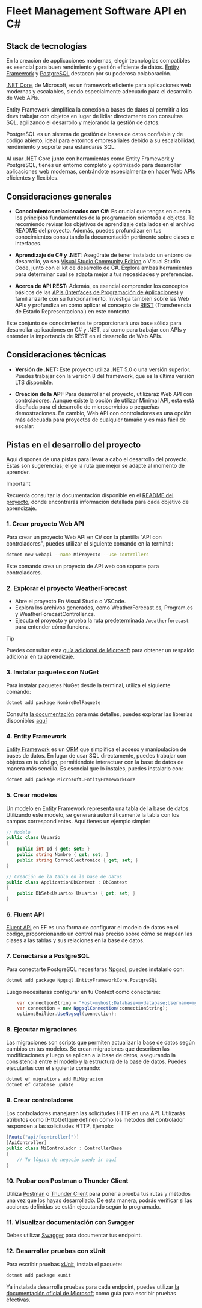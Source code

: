 # Fleet Management Software API en C# #

## Stack de tecnologías ##

En la creacion de applicaciones modernas, elegir tecnologías
compatibles es esencial para buen rendimiento
y gestión eficiente de datos. [Entity Framework](https://learn.microsoft.com/es-es/ef/)
y [PostgreSQL](https://www.postgresql.org/docs/) destacan por su
poderosa colaboración.

[.NET Core](https://learn.microsoft.com/es-es/dotnet/),
de Microsoft, es un framework eficiente
para aplicaciones web modernas y escalables,
siendo especialmente adecuado para el desarrollo de Web APIs.

Entity Framework simplifica la conexión a bases de datos al permitir a los devs
trabajar con objetos en lugar de lidiar
directamente con consultas SQL,
agilizando el desarrollo y mejorando la gestión de datos.

PostgreSQL es un sistema de gestión de bases de datos confiable y de código
abierto, ideal para entornos empresariales debido a su escalabilidad, rendimiento
y soporte para estándares SQL.

Al usar .NET Core junto con herramientas como Entity
Framework y PostgreSQL, tienes un entorno completo y optimizado
para desarrollar aplicaciones web modernas, centrándote especialmente en hacer
Web APIs eficientes y flexibles.

## Consideraciones generales ##

- **Conocimientos relacionados con C#:** Es
crucial que tengas en cuenta los principios fundamentales de la programación
orientada a objetos. Te recomiendo revisar los objetivos de aprendizaje detallados
en el archivo README del proyecto. Además, puedes profundizar en tus
conocimientos consultando la documentación pertinente sobre clases e interfaces.

- **Aprendizaje de C# y .NET:** Asegúrate de tener
instalado un entorno de desarrollo, ya sea
[Visual Studio Community Edition](https://visualstudio.microsoft.com/es/vs/community/)
o Visual Studio Code, junto con el kit de desarrollo de C#.
Explora ambas herramientas para determinar cuál se adapta mejor a tus
necesidades y preferencias.

- **Acerca de API REST:** Además, es esencial comprender los
conceptos básicos de las
[APIs (Interfaces de Programación de Aplicaciones)](https://es.wikipedia.org/wiki/API)
y familiarizarte con su funcionamiento. Investiga
también sobre las Web APIs y profundiza en cómo aplicar el concepto de
[REST](https://es.wikipedia.org/wiki/Transferencia_de_Estado_Representacional)
(Transferencia de Estado Representacional) en este contexto.

Este conjunto de conocimientos te proporcionará una base sólida para desarrollar
aplicaciones en C# y .NET, así como para trabajar con APIs y entender la
importancia de REST en el desarrollo de Web APIs.

## Consideraciones técnicas ##

- **Versión de .NET:** Este proyecto utiliza .NET 5.0 o una versión superior.
Puedes trabajar con la versión 8 del framework, que es la última versión LTS
disponible.

- **Creación de la API:** Para desarrollar el proyecto, utilizaraz Web API con
controladores. Aunque existe la opción de utilizar Minimal API, esta está
diseñada para el desarrollo de microservicios o pequeñas demostraciones. En
cambio, Web API con controladores es una opción más adecuada para proyectos de
cualquier tamaño y es más fácil de escalar.

## Pistas en el desarrollo del proyecto ##

Aquí dispones de una pistas para llevar a cabo el desarrollo del proyecto. Estas
son sugerencias; elige la ruta que mejor se adapte al momento de aprender.

> [!IMPORTANT]
> Recuerda consultar la documentación disponible en el [README del proyecto](
../README.md), donde encontrarás información detallada para cada objetivo de
aprendizaje.

### 1. Crear proyecto Web API ###

Para crear un proyecto Web API en C# con la plantilla "API con controladores",
puedes utilizar el siguiente comando en la terminal:

```bash
dotnet new webapi --name MiProyecto --use-controllers
```

Este comando crea un proyecto de API web con soporte para controladores.

### 2. Explorar el proyecto WeatherForecast ###

- Abre el proyecto En Visual Studio o VSCode.
- Explora los archivos generados, como WeatherForecast.cs,
Program.cs y WeatherForecastController.cs.
- Ejecuta el proyecto y prueba la ruta predeterminada `/weatherforecast`
para entender cómo funciona.

> [!TIP]
> Puedes consultar esta
> [guía adicional de Microsoft](https://learn.microsoft.com/en-us/aspnet/core/tutorials/first-web-api?view=aspnetcore-8.0&tabs=visual-studio)
> para obtener un respaldo adicional en tu aprendizaje.

### 3. Instalar paquetes con NuGet ###

Para instalar paquetes NuGet desde la terminal, utiliza el siguiente comando:

```bash
dotnet add package NombreDelPaquete
```

Consulta [la documentación](https://docs.microsoft.com/es-es/nuget/consume-packages/install-use-packages-dotnet-cli)
para más detalles, puedes explorar las librerías disponibles [aquí](https://www.nuget.org/)

### 4. Entity Framework ###

[Entity Framework](https://learn.microsoft.com/es-es/ef/) es un
[ORM](https://es.wikipedia.org/wiki/Mapeo_relacional_de_objetos) que
simplifica el acceso y manipulación de bases de datos. En lugar de usar SQL
directamente, puedes trabajar con objetos en tu código,
permitiéndote interactuar con la base de datos de manera más sencilla.
Es esencial que lo instales, puedes instalarlo con:

```bash
dotnet add package Microsoft.EntityFrameworkCore
```

### 5. Crear modelos ###

Un modelo en Entity Framework representa una tabla de la base de datos.
Utilizando este modelo, se generará automáticamente la tabla con los campos
correspondientes. Aquí tienes un ejemplo simple:

```csharp
// Modelo
public class Usuario
{
    public int Id { get; set; }
    public string Nombre { get; set; }
    public string CorreoElectronico { get; set; }
}

// Creación de la tabla en la base de datos
public class ApplicationDbContext : DbContext
{
    public DbSet<Usuario> Usuarios { get; set; }
}

```

### 6. Fluent API ###

[Fluent API](https://learn.microsoft.com/es-es/ef/core/modeling/) en
EF es una forma de configurar el modelo de datos en el código,
proporcionando un control más preciso sobre cómo se mapean las clases
a las tablas y sus relaciones en la base de datos.

### 7. Conectarse a PostgreSQL ###

Para conectarte PostgreSQL necesitaras [Npgsql](https://www.npgsql.org/doc/index.html),
puedes instalarlo con:

```bash
dotnet add package Npgsql.EntityFrameworkCore.PostgreSQL
```

Luego necesitaras configurar en tu Context como conectarse:

```csharp
    var connectionString = "Host=myhost;Database=mydatabase;Username=myuser;Password=mypassword";
    var connection = new NpgsqlConnection(connectionString);
    optionsBuilder.UseNpgsql(connection);
```

### 8. Ejecutar migraciones ###

Las migraciones son scripts que permiten actualizar la base de datos
según cambios en tus modelos. Se crean migraciones que describen las
modificaciones y luego se aplican a la base de datos, asegurando la
consistencia entre el modelo y la estructura de la base de datos.
Puedes ejecutarlas con el siguiente comando:

```bash
dotnet ef migrations add MiMigracion
dotnet ef database update
```

### 9. Crear controladores ###

Los controladores manejaran las solicitudes HTTP en una API.
Utilizarás atributos como [HttpGet]que definen cómo
los métodos del controlador responden a las solicitudes HTTP, Ejemplo:

```csharp
[Route("api/[controller]")]
[ApiController]
public class MiControlador : ControllerBase
{
    // Tu lógica de negocio puede ir aquí
}
```

### 10. Probar con Postman o Thunder Client ###

Utiliza [Postman](https://www.postman.com/) o
[Thunder Client](https://www.thunderclient.io/)
para poner a prueba tus rutas y métodos una vez
que los hayas desarrollado. De esta manera,
podrás verificar si las acciones definidas
se están ejecutando según lo programado.

### 11. Visualizar documentación con Swagger ###

Debes utilizar [Swagger](https://docs.microsoft.com/es-es/aspnet/core/tutorials/web-api-help-pages-using-swagger)
para documentar tus endpoint.

### 12. Desarrollar pruebas con xUnit ###

Para escribir pruebas [xUnit](https://xunit.net/docs/getting-started/netcore/cmdline),
instala el paquete:

```bash
dotnet add package xunit
```

Ya instalada desarrolla pruebas para cada endpoint,
puedes utilizar [la documentación oficial de Microsoft](https://learn.microsoft.com/es-es/dotnet/core/testing/unit-testing-with-dotnet-test)
como guía para escribir pruebas efectivas.
